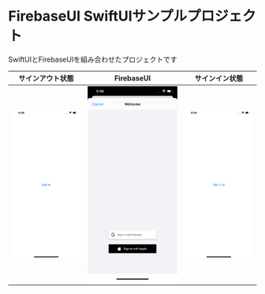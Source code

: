# FirebaseUI SwiftUIサンプルプロジェクト

SwiftUIとFirebaseUIを組み合わせたプロジェクトです



| サインアウト状態              | FirebaseUI                    | サインイン状態                |
| ----------------------------- | ----------------------------- | ----------------------------- |
| ![](./images/ScreenShot1.png) | ![](./images/ScreenShot2.png) | ![](./images/ScreenShot3.png) |

